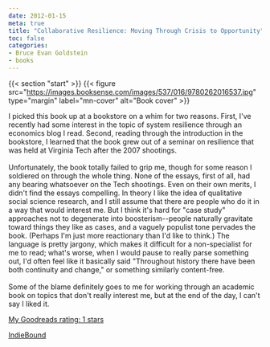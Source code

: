 ```yaml
---
date: 2012-01-15
meta: true
title: "Collaborative Resilience: Moving Through Crisis to Opportunity"
toc: false
categories:
- Bruce Evan Goldstein
- books
---
```


{{< section "start" >}}
{{< figure src="https://images.booksense.com/images/537/016/9780262016537.jpg" type="margin" label="mn-cover" alt="Book cover" >}}

I picked this book up at a bookstore on a whim for two reasons. First, I've recently had some interest in the topic of system resilience through an economics blog I read. Second, reading through the introduction in the bookstore, I learned that the book grew out of a seminar on resilience that was held at Virginia Tech after the 2007 shootings. <br /><br />Unfortunately, the book totally failed to grip me, though for some reason I soldiered on through the whole thing. None of the essays, first of all, had any bearing whatsoever on the Tech shootings. Even on their own merits, I didn't find the essays compelling. In theory I like the idea of qualitative social science research, and I still assume that there are people who do it in a way that would interest me. But I think it's hard for "case study" approaches not to degenerate into boosterism--people naturally gravitate toward things they like as cases, and a vaguely populist tone pervades the book. (Perhaps I'm just more reactionary than I'd like to think.) The language is pretty jargony, which makes it difficult for a non-specialist for me to read; what's worse, when I would pause to really parse something out, I'd often feel like it basically said "Throughout history there have been both continuity and change," or something similarly content-free.<br /><br />Some of the blame definitely goes to me for working through an academic book on topics that don't really interest me, but at the end of the day, I can't say I liked it.

[My Goodreads rating: 1 stars](https://www.goodreads.com/review/show/247891368)  

[IndieBound](https://www.indiebound.org/book/9780262016537)
